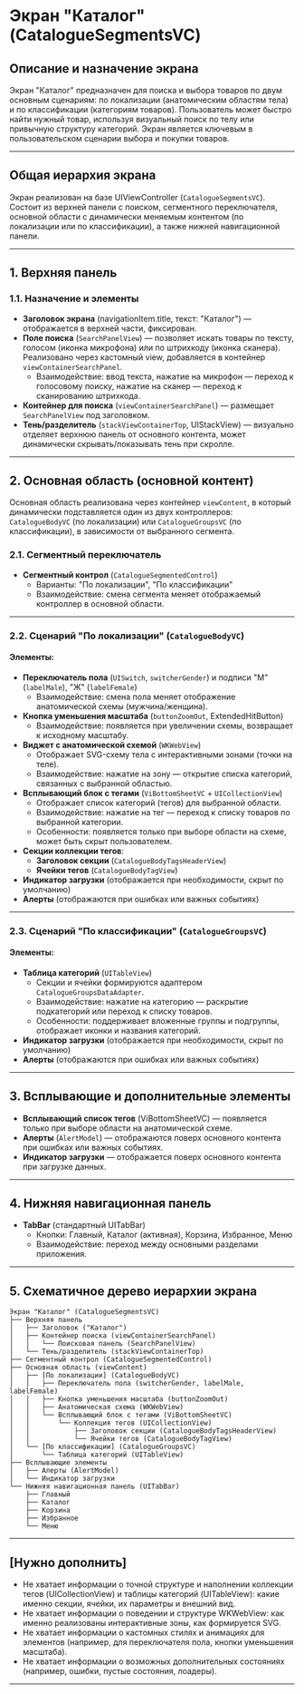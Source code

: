 # Экран "Каталог" (CatalogueSegmentsVC)

## Описание и назначение экрана

Экран "Каталог" предназначен для поиска и выбора товаров по двум основным сценариям: по локализации (анатомическим областям тела) и по классификации (категориям товаров). Пользователь может быстро найти нужный товар, используя визуальный поиск по телу или привычную структуру категорий. Экран является ключевым в пользовательском сценарии выбора и покупки товаров.

---

## Общая иерархия экрана

Экран реализован на базе UIViewController (`CatalogueSegmentsVC`). Состоит из верхней панели с поиском, сегментного переключателя, основной области с динамически меняемым контентом (по локализации или по классификации), а также нижней навигационной панели.

---

## 1. Верхняя панель

### 1.1. Назначение и элементы

- **Заголовок экрана** (navigationItem.title, текст: "Каталог") — отображается в верхней части, фиксирован.
- **Поле поиска** (`SearchPanelView`) — позволяет искать товары по тексту, голосом (иконка микрофона) или по штрихкоду (иконка сканера). Реализовано через кастомный view, добавляется в контейнер `viewContainerSearchPanel`.
  - Взаимодействие: ввод текста, нажатие на микрофон — переход к голосовому поиску, нажатие на сканер — переход к сканированию штрихкода.
- **Контейнер для поиска** (`viewContainerSearchPanel`) — размещает `SearchPanelView` под заголовком.
- **Тень/разделитель** (`stackViewContainerTop`, UIStackView) — визуально отделяет верхнюю панель от основного контента, может динамически скрывать/показывать тень при скролле.

---

## 2. Основная область (основной контент)

Основная область реализована через контейнер `viewContent`, в который динамически подставляется один из двух контроллеров: `CatalogueBodyVC` (по локализации) или `CatalogueGroupsVC` (по классификации), в зависимости от выбранного сегмента.

### 2.1. Сегментный переключатель

- **Сегментный контрол** (`CatalogueSegmentedControl`)
  - Варианты: "По локализации", "По классификации"
  - Взаимодействие: смена сегмента меняет отображаемый контроллер в основной области.

---

### 2.2. Сценарий "По локализации" (`CatalogueBodyVC`)

#### Элементы:

- **Переключатель пола** (`UISwitch`, `switcherGender`) и подписи "М" (`labelMale`), "Ж" (`labelFemale`)
  - Взаимодействие: смена пола меняет отображение анатомической схемы (мужчина/женщина).
- **Кнопка уменьшения масштаба** (`buttonZoomOut`, ExtendedHitButton)
  - Взаимодействие: появляется при увеличении схемы, возвращает к исходному масштабу.
- **Виджет с анатомической схемой** (`WKWebView`)
  - Отображает SVG-схему тела с интерактивными зонами (точки на теле).
  - Взаимодействие: нажатие на зону — открытие списка категорий, связанных с выбранной областью.
- **Всплывающий блок с тегами** (`ViBottomSheetVC` + `UICollectionView`)
  - Отображает список категорий (тегов) для выбранной области.
  - Взаимодействие: нажатие на тег — переход к списку товаров по выбранной категории.
  - Особенности: появляется только при выборе области на схеме, может быть скрыт пользователем.
- **Секции коллекции тегов**:
  - **Заголовок секции** (`CatalogueBodyTagsHeaderView`)
  - **Ячейки тегов** (`CatalogueBodyTagView`)
- **Индикатор загрузки** (отображается при необходимости, скрыт по умолчанию)
- **Алерты** (отображаются при ошибках или важных событиях)

---

### 2.3. Сценарий "По классификации" (`CatalogueGroupsVC`)

#### Элементы:

- **Таблица категорий** (`UITableView`)
  - Секции и ячейки формируются адаптером `CatalogueGroupsDataAdapter`.
  - Взаимодействие: нажатие на категорию — раскрытие подкатегорий или переход к списку товаров.
  - Особенности: поддерживает вложенные группы и подгруппы, отображает иконки и названия категорий.
- **Индикатор загрузки** (отображается при необходимости, скрыт по умолчанию)
- **Алерты** (отображаются при ошибках или важных событиях)

---

## 3. Всплывающие и дополнительные элементы

- **Всплывающий список тегов** (ViBottomSheetVC) — появляется только при выборе области на анатомической схеме.
- **Алерты** (`AlertModel`) — отображаются поверх основного контента при ошибках или важных событиях.
- **Индикатор загрузки** — отображается поверх основного контента при загрузке данных.

---

## 4. Нижняя навигационная панель

- **TabBar** (стандартный UITabBar)
  - Кнопки: Главный, Каталог (активная), Корзина, Избранное, Меню
  - Взаимодействие: переход между основными разделами приложения.

---

## 5. Схематичное дерево иерархии экрана

```
Экран "Каталог" (CatalogueSegmentsVC)
├── Верхняя панель
│   ├── Заголовок ("Каталог")
│   ├── Контейнер поиска (viewContainerSearchPanel)
│   │   └── Поисковая панель (SearchPanelView)
│   └── Тень/разделитель (stackViewContainerTop)
├── Сегментный контрол (CatalogueSegmentedControl)
├── Основная область (viewContent)
│   ├── [По локализации] (CatalogueBodyVC)
│   │   ├── Переключатель пола (switcherGender, labelMale, labelFemale)
│   │   ├── Кнопка уменьшения масштаба (buttonZoomOut)
│   │   ├── Анатомическая схема (WKWebView)
│   │   └── Всплывающий блок с тегами (ViBottomSheetVC)
│   │       └── Коллекция тегов (UICollectionView)
│   │           ├── Заголовок секции (CatalogueBodyTagsHeaderView)
│   │           └── Ячейки тегов (CatalogueBodyTagView)
│   └── [По классификации] (CatalogueGroupsVC)
│       └── Таблица категорий (UITableView)
├── Всплывающие элементы
│   ├── Алерты (AlertModel)
│   └── Индикатор загрузки
└── Нижняя навигационная панель (UITabBar)
    ├── Главный
    ├── Каталог
    ├── Корзина
    ├── Избранное
    └── Меню
```

---

## [Нужно дополнить]

- Не хватает информации о точной структуре и наполнении коллекции тегов (UICollectionView) и таблицы категорий (UITableView): какие именно секции, ячейки, их параметры и внешний вид.
- Не хватает информации о поведении и структуре WKWebView: как именно реализованы интерактивные зоны, как формируется SVG.
- Не хватает информации о кастомных стилях и анимациях для элементов (например, для переключателя пола, кнопки уменьшения масштаба).
- Не хватает информации о возможных дополнительных состояниях (например, ошибки, пустые состояния, лоадеры).

--- 